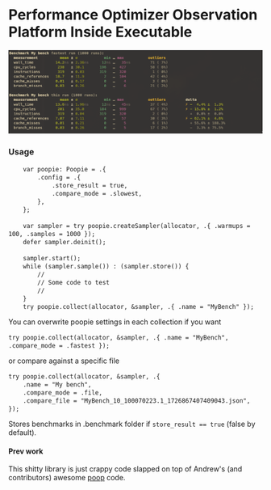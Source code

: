 # Performance Optimizer Observation Platform Inside Executable
![bench im](/assets/bm.png)
### Usage
```zig
    var poopie: Poopie = .{
        .config = .{
            .store_result = true,
            .compare_mode = .slowest,
        },
    };

    var sampler = try poopie.createSampler(allocator, .{ .warmups = 100, .samples = 1000 });
    defer sampler.deinit();

    sampler.start();
    while (sampler.sample()) : (sampler.store()) {
        //
        // Some code to test
        //
    }
    try poopie.collect(allocator, &sampler, .{ .name = "MyBench" });
```
You can overwrite poopie settings in each collection if you want
```zig
try poopie.collect(allocator, &sampler, .{ .name = "MyBench", .compare_mode = .fastest });
```
or compare against a specific file
```zig
try poopie.collect(allocator, &sampler, .{
    .name = "My bench",
    .compare_mode = .file,
    .compare_file = "MyBench_10_100070223.1_1726867407409043.json",
});
```
    
Stores benchmarks in .benchmark folder if ``store_result == true`` (false by default).

#### Prev work
This shitty library is just crappy code slapped on top of Andrew's (and contributors) awesome [poop](https://github.com/andrewrk/poop) code.
